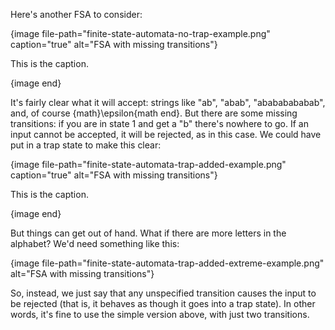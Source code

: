 Here's another FSA to consider:

{image file-path="finite-state-automata-no-trap-example.png" caption="true" alt="FSA with missing transitions"}

This is the caption.

{image end}

It's fairly clear what it will accept: strings like "ab", "abab", "abababababab", and, of course {math}\epsilon{math end}.
But there are some missing transitions: if you are in state 1 and get a "b" there's nowhere to go.
If an input cannot be accepted, it will be rejected, as in this case. We could have put in a trap state to make this clear:

{image file-path="finite-state-automata-trap-added-example.png" caption="true" alt="FSA with missing transitions"}

This is the caption.

{image end}

But things can get out of hand. What if there are more letters in the alphabet? We'd need something like this:

{image file-path="finite-state-automata-trap-added-extreme-example.png" alt="FSA with missing transitions"}

So, instead, we just say that any unspecified transition causes the input to be rejected (that is, it behaves as though it goes into a trap state). In other words, it's fine to use the simple version above, with just two transitions.